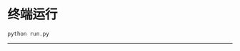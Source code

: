 # 终端运行

```shell
python run.py
```
*******************************************************************************************************************************************************************************************************************************************************************************************************************************************************************************************************************************************************************************************************************************************************************************************************************************************************************************************************************************************************************************************************************************************************************************************************************************************************************************************